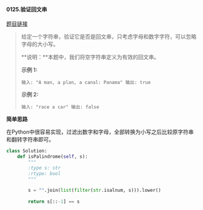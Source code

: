 #### 0125.验证回文串

[题目链接](https://leetcode-cn.com/problems/valid-palindrome/)

> 给定一个字符串，验证它是否是回文串，只考虑字母和数字字符，可以忽略字母的大小写。
>
> **说明：**本题中，我们将空字符串定义为有效的回文串。
>
> **示例 1:**
>
> `
> 输入: "A man, a plan, a canal: Panama"
> 输出: true
> `
>
> **示例 2:**
>
> `
> 输入: "race a car"
> 输出: false
> `

**简单思路**

在Python中很容易实现，过滤出数字和字母，全部转换为小写之后比较原字符串和翻转字符串即可。

```python
class Solution:
    def isPalindrome(self, s):
        """
        :type s: str
        :rtype: bool
        """
        
        s = "".join(list(filter(str.isalnum, s))).lower()
        
        return s[::-1] == s
```

